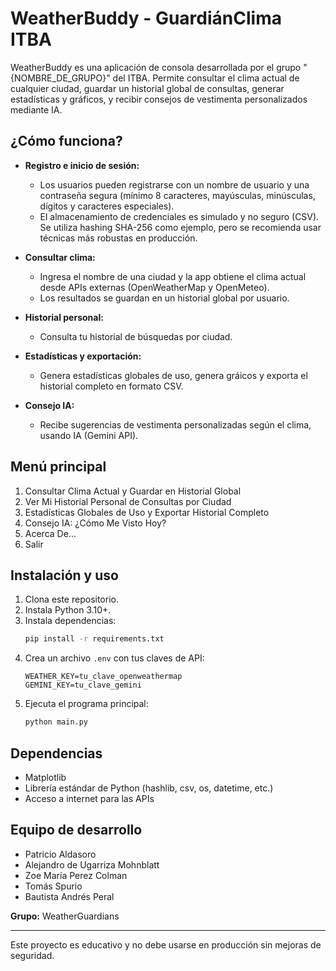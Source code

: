 # WeatherBuddy - GuardiánClima ITBA

WeatherBuddy es una aplicación de consola desarrollada por el grupo "{NOMBRE_DE_GRUPO}" del ITBA. Permite consultar el clima actual de cualquier ciudad, guardar un historial global de consultas, generar estadísticas y gráficos, y recibir consejos de vestimenta personalizados mediante IA.

## ¿Cómo funciona?

- **Registro e inicio de sesión:**
  - Los usuarios pueden registrarse con un nombre de usuario y una contraseña segura (mínimo 8 caracteres, mayúsculas, minúsculas, dígitos y caracteres especiales).
  - El almacenamiento de credenciales es simulado y no seguro (CSV). Se utiliza hashing SHA-256 como ejemplo, pero se recomienda usar técnicas más robustas en producción.

- **Consultar clima:**
  - Ingresa el nombre de una ciudad y la app obtiene el clima actual desde APIs externas (OpenWeatherMap y OpenMeteo).
  - Los resultados se guardan en un historial global por usuario.

- **Historial personal:**
  - Consulta tu historial de búsquedas por ciudad.

- **Estadísticas y exportación:**
  - Genera estadísticas globales de uso, genera gráicos y exporta el historial completo en formato CSV.

- **Consejo IA:**
  - Recibe sugerencias de vestimenta personalizadas según el clima, usando IA (Gemini API).

## Menú principal

1. Consultar Clima Actual y Guardar en Historial Global
2. Ver Mi Historial Personal de Consultas por Ciudad
3. Estadísticas Globales de Uso y Exportar Historial Completo
4. Consejo IA: ¿Cómo Me Visto Hoy?
5. Acerca De...
6. Salir

## Instalación y uso

1. Clona este repositorio.
2. Instala Python 3.10+.
3. Instala dependencias:
   ```bash
   pip install -r requirements.txt
   ```
4. Crea un archivo `.env` con tus claves de API:
   ```
   WEATHER_KEY=tu_clave_openweathermap
   GEMINI_KEY=tu_clave_gemini
   ```
5. Ejecuta el programa principal:
   ```bash
   python main.py
   ```

## Dependencias
- Matplotlib
- Librería estándar de Python (hashlib, csv, os, datetime, etc.)
- Acceso a internet para las APIs

## Equipo de desarrollo
- Patricio Aldasoro
- Alejandro de Ugarriza Mohnblatt
- Zoe María Perez Colman
- Tomás Spurio
- Bautista Andrés Peral

**Grupo:** WeatherGuardians

---

Este proyecto es educativo y no debe usarse en producción sin mejoras de seguridad.

